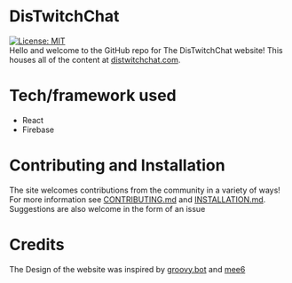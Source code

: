 # DisTwitchChat
[![License: MIT](https://img.shields.io/badge/License-MIT-yellow.svg)](https://opensource.org/licenses/MIT)   
Hello and welcome to the GitHub repo for The DisTwitchChat website! This houses all of the content at [distwitchchat.com](https://www.distwitchchat.com). 

# Tech/framework used
- React
- Firebase

# Contributing and Installation
The site welcomes contributions from the community in a variety of ways! For more information see [CONTRIBUTING.md](CONTRIBUTING.md) and [INSTALLATION.md](INSTALLATION.md). Suggestions are also welcome in the form of an issue

# Credits
The Design of the website was inspired by [groovy.bot](https://groovy.bot/) and [mee6](https://mee6.xyz/)
